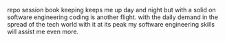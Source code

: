 repo session
book keeping keeps me up day and night but with a solid on software engineering coding is another flight.
with the daily demand in the spread of the tech world with it at its peak my software engineering skills will assist me even more.
